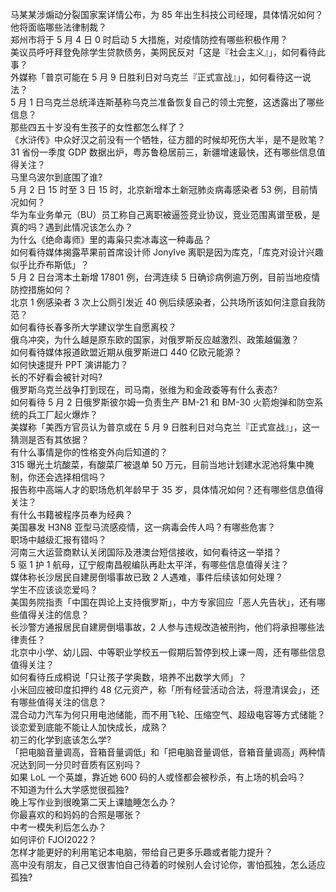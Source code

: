马某某涉煽动分裂国家案详情公布，为 85 年出生科技公司经理，具体情况如何？他将面临哪些法律制裁？  
郑州市将于 5 月 4 日 0 时启动 5 大措施，对疫情防控有哪些积极作用？  
美议员呼吁拜登免除学生贷款债务，美网民反对「这是『社会主义』」，如何看待此事？  
外媒称「普京可能在 5 月 9 日胜利日对乌克兰『正式宣战』」，如何看待这一说法？  
5 月 1 日乌克兰总统泽连斯基称乌克兰准备恢复自己的领土完整，这透露出了哪些信息？  
那些四五十岁没有生孩子的女性都怎么样了？  
《水浒传》中众好汉之前没有一个牺牲，征方腊的时候却死伤大半，是不是败笔？  
31 省份一季度 GDP 数据出炉，粤苏鲁稳居前三，新疆增速最快，还有哪些信息值得关注？  
马里乌波尔到底围了谁?  
5 月 2 日 15 时至 3 日 15 时，北京新增本土新冠肺炎病毒感染者 53 例，目前情况如何？  
华为车业务单元（BU）员工称自己离职被逼签竞业协议，竞业范围离谱至极，是真的吗？遇到此情况该怎么办？  
为什么《绝命毒师》里的毒枭只卖冰毒这一种毒品？  
如何看待媒体揭露苹果前首席设计师 JonyIve 离职是因为库克，「库克对设计兴趣似乎比乔布斯低」？  
5 月 2 日台湾本土新增 17801 例，台湾连续 5 日确诊病例逾万例，目前当地疫情防控措施如何？  
北京 1 例感染者 3 次上公厕引发近 40 例后续感染者，公共场所该如何注意自我防范？  
如何看待长春多所大学建议学生自愿离校？  
俄乌冲突，为什么越是原东欧的国家，对俄罗斯反应越激烈、政策越偏激？  
如何看待媒体报道欧盟近期从俄罗斯进口 440 亿欧元能源？  
如何快速提升 PPT 演讲能力？  
长的不好看会被针对吗?  
俄罗斯乌克兰战争打到现在，司马南，张维为和金政委等有什么表态?  
如何看待 5 月 2 日俄罗斯彼尔姆一负责生产 BM-21 和 BM-30 火箭炮弹和防空系统的兵工厂起火爆炸？  
美媒称「美西方官员认为普京或在 5 月 9 日胜利日对乌克兰『正式宣战』」，这一猜测是否有其依据？  
有什么事情是你的性格变外向后知道的？  
315 曝光土坑酸菜，有酸菜厂被退单 50 万元，目前当地计划建水泥池将集中腌制，你还会选择相信吗？  
报告称中高端人才的职场危机年龄早于 35 岁，具体情况如何？还有哪些信息值得关注？  
有什么书籍被程序员奉为经典？  
美国暴发 H3N8 亚型马流感疫情，这一病毒会传人吗？有哪些危害？  
职场中越级汇报有错吗？  
河南三大运营商默认关闭国际及港澳台短信接收，如何看待这一举措？  
5 驱 1 护 1 航母，辽宁舰南昌舰编队再赴太平洋，有哪些信息值得关注？  
媒体称长沙居民自建房倒塌事故已致 2 人遇难，事件后续该如何处理？  
学生不应该谈恋爱吗？  
美国务院指责「中国在舆论上支持俄罗斯」，中方专家回应「恶人先告状」，还有哪些值得关注的信息？  
长沙警方通报居民自建房倒塌事故，2 人参与违规改造被刑拘，他们将承担哪些法律责任？  
北京中小学、幼儿园、中等职业学校五一假期后暂停到校上课一周，还有哪些信息值得关注？  
如何看待丘成桐说「只让孩子学奥数，培养不出数学大师」？  
小米回应被印度扣押约 48 亿元资产，称「所有经营活动合法，将澄清误会」，还有哪些值得关注的信息？  
混合动力汽车为何只用电池储能，而不用飞轮、压缩空气、超级电容等方式储能？  
谈恋爱到底能不能让人加快成长，成熟？  
初三的化学到底该怎么学?  
「把电脑音量调高，音箱音量调低」和「把电脑音量调低，音箱音量调高」两种情况达到同一分贝时音质有区别吗？  
如果 LoL 一个英雄，靠近她 600 码的人或怪都会被秒杀，有上场的机会吗？  
不知道为什么大学感觉很孤独?  
晚上写作业到很晚第二天上课瞌睡怎么办？  
你最喜欢的和妈妈的合照是哪张？  
中考一模失利后怎么办？  
如何评价 FJOI2022？  
怎样才能更好的利用笔记本电脑，带给自己更多乐趣或者能力提升？  
高中没有朋友，自己又很害怕自己待着的时候别人会讨论你，害怕孤独，怎么适应孤独?  
